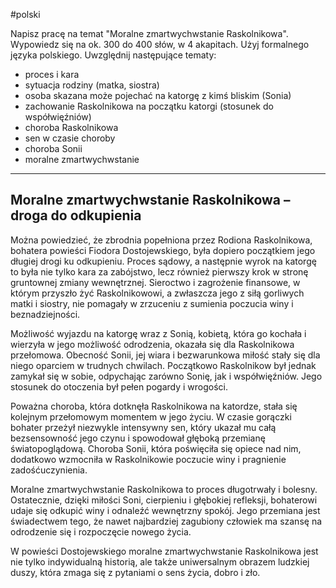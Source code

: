 #polski 

Napisz pracę na temat "Moralne zmartwychwstanie Raskolnikowa". Wypowiedz się na ok. 300 do 400 słów, w 4 akapitach. Użyj formalnego języka polskiego. Uwzględnij następujące tematy:

- proces i kara
- sytuacja rodziny (matka, siostra)
- osoba skazana może pojechać na katorgę z kimś bliskim (Sonia)
- zachowanie Raskolnikowa na początku katorgi (stosunek do współwięźniów)
- choroba Raskolnikowa
- sen w czasie choroby
- choroba Sonii
- moralne zmartwychwstanie

---

## Moralne zmartwychwstanie Raskolnikowa – droga do odkupienia

Można powiedzieć, że zbrodnia popełniona przez Rodiona Raskolnikowa, bohatera powieści Fiodora Dostojewskiego, była dopiero początkiem jego długiej drogi ku odkupieniu. Proces sądowy, a następnie wyrok na katorgę to była nie tylko kara za zabójstwo, lecz również pierwszy krok w stronę gruntownej zmiany wewnętrznej. Sieroctwo i zagrożenie finansowe, w którym przyszło żyć Raskolnikowowi, a zwłaszcza jego z siłą gorliwych matki i siostry, nie pomagały w zrzuceniu z sumienia poczucia winy i beznadziejności.

Możliwość wyjazdu na katorgę wraz z Sonią, kobietą, która go kochała i wierzyła w jego możliwość odrodzenia, okazała się dla Raskolnikowa przełomowa. Obecność Sonii, jej wiara i bezwarunkowa miłość stały się dla niego oparciem w trudnych chwilach. Początkowo Raskolnikow był jednak zamykał się w sobie, odpychając zarówno Sonię, jak i współwięźniów. Jego stosunek do otoczenia był pełen pogardy i wrogości.

Poważna choroba, która dotknęła Raskolnikowa na katordze, stała się kolejnym przełomowym momentem w jego życiu. W czasie gorączki bohater przeżył niezwykle intensywny sen, który ukazał mu całą bezsensowność jego czynu i spowodował głęboką przemianę światopoglądową. Choroba Sonii, która poświęciła się opiece nad nim, dodatkowo wzmocniła w Raskolnikowie poczucie winy i pragnienie zadośćuczynienia.

Moralne zmartwychwstanie Raskolnikowa to proces długotrwały i bolesny. Ostatecznie, dzięki miłości Soni, cierpieniu i głębokiej refleksji, bohaterowi udaje się odkupić winy i odnaleźć wewnętrzny spokój. Jego przemiana jest świadectwem tego, że nawet najbardziej zagubiony człowiek ma szansę na odrodzenie się i rozpoczęcie nowego życia.

W powieści Dostojewskiego moralne zmartwychwstanie Raskolnikowa jest nie tylko indywidualną historią, ale także uniwersalnym obrazem ludzkiej duszy, która zmaga się z pytaniami o sens życia, dobro i zło.

